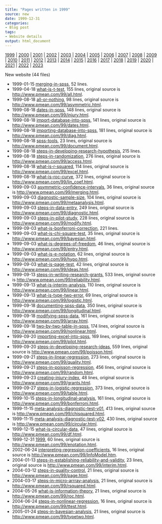 ```yaml
---
title: "Pages written in 1999"
source: new
date: 1999-12-31
categories:
- Blog post
tags:
- Website details
output: html_document
---
```

 
[1999](http://new.pmean.com/1999/) | [2000](http://new.pmean.com/2000/) | [2001](http://new.pmean.com/2001/) | [2002](http://new.pmean.com/2002/) | [2003](http://new.pmean.com/2003/) | [2004](http://new.pmean.com/2004/) | [2005](http://new.pmean.com/2005/) | [2006](http://new.pmean.com/2006/) | [2007](http://new.pmean.com/2007/) | [2008](http://new.pmean.com/2008/) | [2009](http://new.pmean.com/2009/) | [2010](http://new.pmean.com/2010/) | [2011](http://new.pmean.com/2011/) | [2012](http://new.pmean.com/2012/) | [2013](http://new.pmean.com/2013/) | [2014](http://new.pmean.com/2014/) | [2015](http://new.pmean.com/2015/) | [2016](http://new.pmean.com/2016/) | [2017](http://new.pmean.com/2017/) | [2018](http://new.pmean.com/2018/) | [2019](http://new.pmean.com/2019/) | [2020](http://new.pmean.com/2020/) | [2021](http://new.pmean.com/2021/) | [2022](http://new.pmean.com/2022/) | [2023](http://new.pmean.com/2023/)
 
New website (44 files)
 
+ 1999-01-15 [merging-in-spss](http://new.pmean.com/merging-in-spss/),  52 lines.  
+ 1999-04-18 [what-is-t-test](http://new.pmean.com/what-is-t-test/),  155 lines, original source is http://www.pmean.com/99/all.html.  
+ 1999-08-18 [all-or-nothing](http://new.pmean.com/all-or-nothing/),  98 lines, original source is http://www.pmean.com/99/asymmetric.html.  
+ 1999-08-18 [dates-in-spss](http://new.pmean.com/dates-in-spss/),  148 lines, original source is http://www.pmean.com/99/injury.html.  
+ 1999-08-18 [import-database-into-spss](http://new.pmean.com/import-database-into-spss/),  141 lines, original source is http://www.pmean.com/99/dates.html.  
+ 1999-08-18 [importing-database-into-spss](http://new.pmean.com/importing-database-into-spss/),  181 lines, original source is http://www.pmean.com/99/diag.html.  
+ 1999-08-18 [spss-tools](http://new.pmean.com/spss-tools/),  23 lines, original source is http://www.pmean.com/99/document.html.  
+ 1999-08-18 [steps-in-developing-research-hypothesis](http://new.pmean.com/steps-in-developing-research-hypothesis/),  215 lines.  
+ 1999-08-18 [steps-in-randomization](http://new.pmean.com/steps-in-randomization/),  276 lines, original source is http://www.pmean.com/99/access.html.  
+ 1999-08-18 [what-is-r-squared](http://new.pmean.com/what-is-r-squared/),  114 lines, original source is http://www.pmean.com/99/excel.html.  
+ 1999-08-19 [what-is-roc-curve](http://new.pmean.com/what-is-roc-curve/),  372 lines, original source is http://www.pmean.com/99/lin_coef.html.  
+ 1999-09-03 [asymmetric-confidence-intervals](http://new.pmean.com/asymmetric-confidence-intervals/),  36 lines, original source is http://www.pmean.com/99/merging.html.  
+ 1999-09-03 [diagnostic-sample-size](http://new.pmean.com/diagnostic-sample-size/),  104 lines, original source is http://www.pmean.com/99/metaanalysis.html.  
+ 1999-09-03 [steps-in-data-entry](http://new.pmean.com/steps-in-data-entry/),  249 lines, original source is http://www.pmean.com/99/diagnostic.html.  
+ 1999-09-03 [steps-in-pilot-study](http://new.pmean.com/steps-in-pilot-study/),  228 lines, original source is http://www.pmean.com/99/modify.html.  
+ 1999-09-03 [what-is-bonferroni-correction](http://new.pmean.com/what-is-bonferroni-correction/),  221 lines.  
+ 1999-09-03 [what-is-chi-square-test](http://new.pmean.com/what-is-chi-square-test/),  35 lines, original source is http://www.pmean.com/99/bayesian.html.  
+ 1999-09-03 [what-is-degrees-of-freedom](http://new.pmean.com/what-is-degrees-of-freedom/),  46 lines, original source is http://www.pmean.com/99/entry.html.  
+ 1999-09-03 [what-is-e-notation](http://new.pmean.com/what-is-e-notation/),  62 lines, original source is http://www.pmean.com/99/hypo.html.  
+ 1999-09-03 [what-is-page-test](http://new.pmean.com/what-is-page-test/),  42 lines, original source is http://www.pmean.com/99/ideas.html.  
+ 1999-09-13 [steps-in-writing-research-grants](http://new.pmean.com/steps-in-writing-research-grants/),  533 lines, original source is http://www.pmean.com/99/reliability.html.  
+ 1999-09-13 [what-is-interim-analysis](http://new.pmean.com/what-is-interim-analysis/),  110 lines, original source is http://www.pmean.com/99/linear.html.  
+ 1999-09-13 [what-is-type-two-error](http://new.pmean.com/what-is-type-two-error/),  69 lines, original source is http://www.pmean.com/99/logistic.html.  
+ 1999-09-18 [documenting-spss-data](http://new.pmean.com/documenting-spss-data/),  350 lines, original source is http://www.pmean.com/99/longitudinal.html.  
+ 1999-09-18 [modifying-spss-data](http://new.pmean.com/modifying-spss-data/),  161 lines, original source is http://www.pmean.com/99/array.html.  
+ 1999-09-18 [two-by-two-table-in-spss](http://new.pmean.com/two-by-two-table-in-spss/),  174 lines, original source is http://www.pmean.com/99/nonlinear.html.  
+ 1999-09-20 [importing-excel-into-spss](http://new.pmean.com/importing-excel-into-spss/),  169 lines, original source is http://www.pmean.com/99/pilot.html.  
+ 1999-09-20 [steps-in-developing-research-ideas](http://new.pmean.com/steps-in-developing-research-ideas/),  559 lines, original source is http://www.pmean.com/99/poisson.html.  
+ 1999-09-21 [steps-in-linear-regression](http://new.pmean.com/steps-in-linear-regression/),  273 lines, original source is http://www.pmean.com/99/quality.html.  
+ 1999-09-21 [steps-in-poisson-regression](http://new.pmean.com/steps-in-poisson-regression/),  456 lines, original source is http://www.pmean.com/99/random.html.  
+ 1999-09-23 [creating-injury-index](http://new.pmean.com/creating-injury-index/),  48 lines, original source is http://www.pmean.com/99/grants.html.  
+ 1999-09-27 [steps-in-logistic-regression](http://new.pmean.com/steps-in-logistic-regression/),  373 lines, original source is http://www.pmean.com/99/table.html.  
+ 1999-10-15 [steps-in-longitudinal-analysis](http://new.pmean.com/steps-in-longitudinal-analysis/),  161 lines, original source is http://www.pmean.com/99/bonferroni.html.  
+ 1999-11-15 [meta-analysis-diagnostic-test-v01](http://new.pmean.com/meta-analysis-diagnostic-test-v01/),  413 lines, original source is http://www.pmean.com/99/chisquared.html.  
+ 1999-11-15 [meta-analysis-diagnostic-test-v02](http://new.pmean.com/meta-analysis-diagnostic-test-v02/),  430 lines, original source is http://www.pmean.com/99/circular.html.  
+ 1999-12-15 [what-is-circular-data](http://new.pmean.com/what-is-circular-data/),  47 lines, original source is http://www.pmean.com/99/df.html.  
+ 1999-12-31 [1999](http://new.pmean.com/1999/),  60 lines, original source is http://www.pmean.com/99/enotation.html.  
+ 2002-06-24 [interpreting-regression-coefficients](http://new.pmean.com/interpreting-regression-coefficients/),  16 lines, original source is http://www.pmean.com/99/InfoModel.htm.  
+ 2004-01-13 [steps-in-establishing-reliability-and-validity](http://new.pmean.com/steps-in-establishing-reliability-and-validity/),  23 lines, original source is http://www.pmean.com/99/interim.html.  
+ 2004-03-12 [steps-in-quality-control](http://new.pmean.com/steps-in-quality-control/),  21 lines, original source is http://www.pmean.com/99/page.html.  
+ 2004-03-17 [steps-in-micro-arrray-analysis](http://new.pmean.com/steps-in-micro-arrray-analysis/),  21 lines, original source is http://www.pmean.com/99/rsquared.html.  
+ 2004-05-26 [what-is-information-theory](http://new.pmean.com/what-is-information-theory/),  21 lines, original source is http://www.pmean.com/99/roc.html.  
+ 2004-06-24 [steps-in-nonlinear-regression](http://new.pmean.com/steps-in-nonlinear-regression/),  16 lines, original source is http://www.pmean.com/99/ttest.html.  
+ 2005-01-24 [steps-in-bayesian-analysis](http://new.pmean.com/steps-in-bayesian-analysis/),  21 lines, original source is http://www.pmean.com/99/typetwo.html.
 
